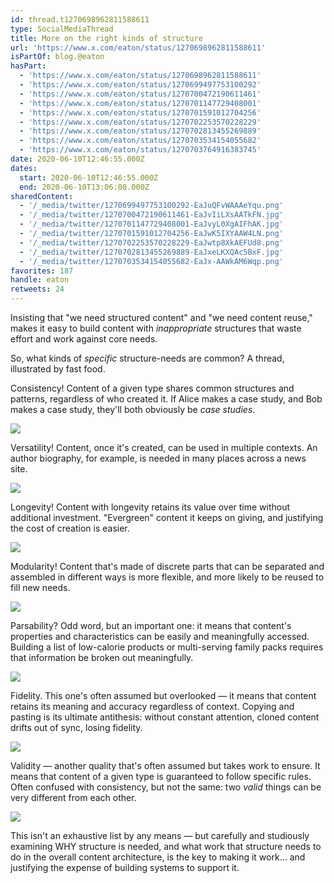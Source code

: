 ```yaml
---
id: thread.t1270698962811588611
type: SocialMediaThread
title: More on the right kinds of structure
url: 'https://www.x.com/eaton/status/1270698962811588611'
isPartOf: blog.@eaton
hasPart:
  - 'https://www.x.com/eaton/status/1270698962811588611'
  - 'https://www.x.com/eaton/status/1270699497753100292'
  - 'https://www.x.com/eaton/status/1270700472190611461'
  - 'https://www.x.com/eaton/status/1270701147729408001'
  - 'https://www.x.com/eaton/status/1270701591012704256'
  - 'https://www.x.com/eaton/status/1270702253570228229'
  - 'https://www.x.com/eaton/status/1270702813455269889'
  - 'https://www.x.com/eaton/status/1270703534154055682'
  - 'https://www.x.com/eaton/status/1270703764916383745'
date: 2020-06-10T12:46:55.000Z
dates:
  start: 2020-06-10T12:46:55.000Z
  end: 2020-06-10T13:06:00.000Z
sharedContent:
  - '/_media/twitter/1270699497753100292-EaJuQFvWAAAeYqu.png'
  - '/_media/twitter/1270700472190611461-EaJvIiLXsAATkFN.jpg'
  - '/_media/twitter/1270701147729408001-EaJvyL0XgAIFhAK.jpg'
  - '/_media/twitter/1270701591012704256-EaJwK5IXYAAW4LN.png'
  - '/_media/twitter/1270702253570228229-EaJwtp8XkAEFUd8.png'
  - '/_media/twitter/1270702813455269889-EaJxeLKXQAc5BxF.jpg'
  - '/_media/twitter/1270703534154055682-EaJx-AAWkAM6Wqp.png'
favorites: 187
handle: eaton
retweets: 24
---
```

Insisting that "we need structured content" and "we need content reuse," makes it easy to build content with *inappropriate* structures that waste effort and work against core needs.

So, what kinds of *specific* structure-needs are common? A thread, illustrated by fast food.

Consistency! Content of a given type shares common structures and patterns, regardless of who created it. If Alice makes a case study, and Bob makes a case study, they'll both obviously be *case studies*.

![](/_media/twitter/1270699497753100292-EaJuQFvWAAAeYqu.png)

Versatility! Content, once it's created, can be used in multiple contexts. An author biography, for example, is needed in many places across a news site.

![](/_media/twitter/1270700472190611461-EaJvIiLXsAATkFN.jpg)

Longevity! Content with longevity retains its value over time without additional investment. "Evergreen" content it keeps on giving, and justifying the cost of creation is easier.

![](/_media/twitter/1270701147729408001-EaJvyL0XgAIFhAK.jpg)

Modularity! Content that's made of discrete parts that can be separated and assembled in different ways is more flexible, and more likely to be reused to fill new needs.

![](/_media/twitter/1270701591012704256-EaJwK5IXYAAW4LN.png)

Parsability? Odd word, but an important one: it means that content's properties and characteristics can be easily and meaningfully accessed. Building a list of low-calorie products or multi-serving family packs requires that information be broken out meaningfully.

![](/_media/twitter/1270702253570228229-EaJwtp8XkAEFUd8.png)

Fidelity. This one's often assumed but overlooked — it means that content retains its meaning and accuracy regardless of context. Copying and pasting is its ultimate antithesis: without constant attention, cloned content drifts out of sync, losing fidelity.

![](/_media/twitter/1270702813455269889-EaJxeLKXQAc5BxF.jpg)

Validity — another quality that's often assumed but takes work to ensure. It means that content of a given type is guaranteed to follow specific rules. Often confused with consistency, but not the same: two *valid* things can be very different from each other.

![](/_media/twitter/1270703534154055682-EaJx-AAWkAM6Wqp.png)

This isn't an exhaustive list by any means — but carefully and studiously examining WHY structure is needed, and what work that structure needs to do in the overall content architecture, is the key to making it work… and justifying the expense of building systems to support it.
